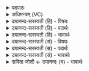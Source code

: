 <details><summary>पदपाठः</summary>

दे॒वाना॑म्। भ॒द्रा। सु॒म॒तिरिति॑ सुऽम॒तिः। ऋ॒जूय॒ताम्। ऋ॒जु॒य॒तामित्यृ॑जुऽय॒ताम्। दे॒वाना॑म्। रा॒तिः। अ॒भि। नः॒। नि। व॒र्त्त॒ता॒म्। दे॒वाना॑म्। स॒ख्यम्। उप॑। से॒दि॒म॒। आ। व॒यम्। दे॒वाः। नः॒। आयुः॑। प्र। ति॒र॒न्तु॒। जी॒वसे॑। १५।
</details>

<details><summary>अधिमन्त्रम् (VC)</summary>

- विद्वांसो देवता
- प्रजापतिर्ऋषिः
- जगती
- निषादः
</details>

<details><summary>दयानन्द-सरस्वती (हि) - विषयः</summary>

फिर उसी विषय को अगले मन्त्र में कहा है ॥
</details>

<details><summary>दयानन्द-सरस्वती (हि) - पदार्थः</summary>

पदार्थान्वयभाषाः -  हे मनुष्यो ! जैसे (देवानाम्) विद्वानों की (भद्रा) कल्याण करनेवाली (सुमतिः) उत्तम बुद्धि हम लोगों को और (ऋजूयताम्) कठिन विषयों को सरल करते हुए (देवानाम्) देनेवाले विद्वानों का (रातिः) विद्या आदि पदार्थों का देना (नः) हम लोगों को (अभि, नि, वर्त्तताम्) सब ओर से सिद्ध करे, सब गुणों से पूर्ण करे (वयम्) हम लोग (देवानाम्) विद्वानों की (सख्यम्) मित्रता को (उपा, सेदिम) अच्छे प्रकार पावें (देवाः) विद्वान् (नः) हम को (जीवसे) जीने के लिये (आयुः) जिस से प्राण का धारण होता, उस आयुर्दा को (प्र, तिरन्तु) पूरी भुगावें, वैसे तुम्हारे प्रति वर्त्ताव रक्खें ॥१५ ॥
</details>

<details><summary>दयानन्द-सरस्वती (हि) - भावार्थः</summary>

भावार्थभाषाः -  सब मनुष्यों को चाहिये कि पूर्ण शास्त्रवेत्ता विद्वानों के समीप से उत्तम बुद्धियों को पाकर ब्रह्मचर्य आश्रम से आयु को बढ़ा के सदैव धार्मिक जनों के साथ मित्रता रक्खें ॥१५ ॥
</details>

<details><summary>दयानन्द-सरस्वती (सं) - विषयः</summary>

पुनस्तमेव विषयमाह ॥
</details>

<details><summary>दयानन्द-सरस्वती (सं) - पदार्थः</summary>

पदार्थान्वयभाषाः -  हे मनुष्याः ! यथा देवानां भद्रा सुमतिरस्मानृजूयतां देवानां रातिर्नोऽस्मानभिनिवर्त्ततां वयं देवानां सख्यमुपासेदिम देवा नो जीवस आयुः प्रतिरन्तु तथा युष्मान् प्रतिवर्त्तन्ताम् ॥१५ ॥
</details>

<details><summary>दयानन्द-सरस्वती (सं) - भावार्थः</summary>

भावार्थभाषाः -  सर्वैर्मनुष्यैराप्तानां विदुषां सकाशात् प्रज्ञाः प्राप्य ब्रह्मचर्येणायुः संवर्ध्य सदैव धार्मिकैः सह मित्रता रक्षणीया ॥१५ ॥
</details>

<details><summary>सविता जोशी ← दयानन्दः (म) - भावार्थः</summary>

भावार्थभाषाः -  सर्व माणसांनी पूर्ण शस्रवेत्ते व विद्वान यांच्याकडून उत्तम बुद्धी प्राप्त करून ब्रह्मचर्य पालन करावे व आयुष्य वाढवावे व सदैव धार्मिक लोकांबरोबर मैत्री करावी.
</details>